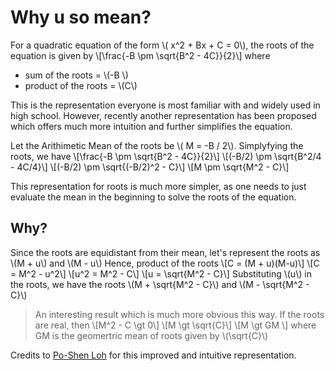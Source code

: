 # Why u so mean?

For a quadratic equation of the form \\( x^2 + Bx + C = 0\\), the roots of the equation is given by \\[\frac{-B \\pm \sqrt{B^2 - 4C}}{2}\\] where 
* sum of the roots = \\(-B \\)
* product of the roots = \\(C\\)

This is the representation everyone is most familiar with and widely used in high school. However, recently another representation has been proposed which offers much more intuition and further simplifies the equation. 

Let the Arithimetic Mean of the roots be \\( M = -B / 2\\). Simplyfying the roots, we have 
\\[\frac{-B \\pm \sqrt{B^2 - 4C}}{2}\\]
\\[(-B/2) \pm \sqrt{B^2/4 - 4C/4}\\]
\\[(-B/2) \pm \sqrt{(-B/2)^2 - C}\\]
\\[M \pm \sqrt{M^2 - C}\\]

This representation for roots is much more simpler, as one needs to just evaluate the mean in the beginning to solve the roots of the equation.

## Why?
Since the roots are equidistant from their mean, let's represent the roots as \\(M + u\\) and \\(M - u\\)
Hence, product of the roots \\[C = (M + u)(M-u)\\]
\\[C = M^2 - u^2\\]
\\[u^2 = M^2 - C\\]
\\[u = \sqrt{M^2 - C}\\]
Substituting \\(u\\) in the roots, we have the roots \\(M + \sqrt{M^2 - C}\\) and \\(M - \sqrt{M^2 - C}\\)


> An interesting result which is much more obvious this way.
If the roots are real, then 
\\[M^2 - C \gt 0\\]
\\[M \gt \sqrt{C}\\]
\\[M \gt GM \\] where GM is the geomertric mean of roots given by \\(\sqrt{C}\\)

Credits to [Po-Shen Loh](https://www.poshenloh.com/) for this improved and intuitive representation.
